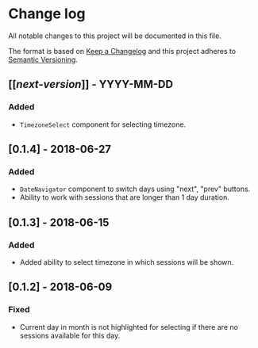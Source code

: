 # Change log
All notable changes to this project will be documented in this file.

The format is based on [Keep a Changelog](http://keepachangelog.com/)
and this project adheres to [Semantic Versioning](http://semver.org/).

## [[*next-version*]] - YYYY-MM-DD
### Added
- `TimezoneSelect` component for selecting timezone.

## [0.1.4] - 2018-06-27
### Added
- `DateNavigator` component to switch days using "next", "prev" buttons.
- Ability to work with sessions that are longer than 1 day duration.

## [0.1.3] - 2018-06-15
### Added
- Added ability to select timezone in which sessions will be shown.

## [0.1.2] - 2018-06-09
### Fixed
- Current day in month is not highlighted for selecting if there are no sessions available for this day.